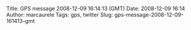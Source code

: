 Title: GPS message 2008-12-09 16:14:13 (GMT)
Date: 2008-12-09 16:14
Author: marcaurele
Tags: gps, twitter
Slug: gps-message-2008-12-09-161413-gmt

<!--break-->

<div class="gmap" id="gmap_20081209_081413">
</div>
</p>

